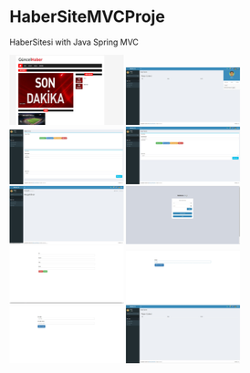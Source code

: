 # HaberSiteMVCProje
HaberSitesi with Java Spring MVC


<a href="https://github.com/Atakan92/HaberSiteMVCProje/blob/master/images/anasayfa.jpg" target="_blank">
<img src="https://github.com/Atakan92/HaberSiteMVCProje/blob/master/images/anasayfa.jpg" width="200" style="max-width:100%;"></a>

<a href="https://github.com/Atakan92/HaberSiteMVCProje/blob/master/images/Cikis.jpg" target="_blank">
<img src="https://github.com/Atakan92/HaberSiteMVCProje/blob/master/images/Cikis.jpg" width="200" style="max-width:100%;"></a>

<a href="https://github.com/Atakan92/HaberSiteMVCProje/blob/master/images/HaberEkle.jpg" target="_blank">
<img src="https://github.com/Atakan92/HaberSiteMVCProje/blob/master/images/HaberEkle.jpg" width="200" style="max-width:100%;"></a>

<a href="https://github.com/Atakan92/HaberSiteMVCProje/blob/master/images/Yazarekle.jpg" target="_blank">
<img src="https://github.com/Atakan92/HaberSiteMVCProje/blob/master/images/Yazarekle.jpg" width="200" style="max-width:100%;"></a>

<a href="https://github.com/Atakan92/HaberSiteMVCProje/blob/master/images/Yonetim.jpg" target="_blank">
<img src="https://github.com/Atakan92/HaberSiteMVCProje/blob/master/images/Yonetim.jpg" width="200" style="max-width:100%;"></a>

<a href="https://github.com/Atakan92/HaberSiteMVCProje/blob/master/images/giris.jpg" target="_blank">
<img src="https://github.com/Atakan92/HaberSiteMVCProje/blob/master/images/giris.jpg" width="200" style="max-width:100%;"></a>

<a href="https://github.com/Atakan92/HaberSiteMVCProje/blob/master/images/kayit.jpg" target="_blank">
<img src="https://github.com/Atakan92/HaberSiteMVCProje/blob/master/images/kayit.jpg" width="200" style="max-width:100%;"></a>

<a href="https://github.com/Atakan92/HaberSiteMVCProje/blob/master/images/sifremiunuttum.jpg" target="_blank">
<img src="https://github.com/Atakan92/HaberSiteMVCProje/blob/master/images/sifremiunuttum.jpg" width="200" style="max-width:100%;"></a>

<a href="https://github.com/Atakan92/HaberSiteMVCProje/blob/master/images/sifreyenile.jpg" target="_blank">
<img src="https://github.com/Atakan92/HaberSiteMVCProje/blob/master/images/sifreyenile.jpg" width="200" style="max-width:100%;"></a>

<a href="https://github.com/Atakan92/HaberSiteMVCProje/blob/master/images/yazarlistesi.jpg" target="_blank">
<img src="https://github.com/Atakan92/HaberSiteMVCProje/blob/master/images/yazarlistesi.jpg" width="200" style="max-width:100%;"></a>










